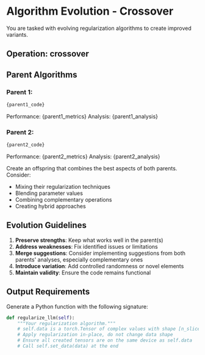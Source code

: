 # Algorithm Evolution - Crossover

You are tasked with evolving regularization algorithms to create improved variants.

## Operation: crossover

## Parent Algorithms

### Parent 1:
```python
{parent1_code}
```
Performance: {parent1_metrics}
Analysis: {parent1_analysis}

### Parent 2:
```python
{parent2_code}
```
Performance: {parent2_metrics}
Analysis: {parent2_analysis}

Create an offspring that combines the best aspects of both parents. Consider:
- Mixing their regularization techniques
- Blending parameter values
- Combining complementary operations
- Creating hybrid approaches

## Evolution Guidelines

1. **Preserve strengths**: Keep what works well in the parent(s)
2. **Address weaknesses**: Fix identified issues or limitations
3. **Merge suggestions**: Consider implementing suggestions from both parents' analyses, especially complementary ones
4. **Introduce variation**: Add controlled randomness or novel elements
5. **Maintain validity**: Ensure the code remains functional

## Output Requirements

Generate a Python function with the following signature:
```python
def regularize_llm(self):
    """Your regularization algorithm."""
    # self.data is a torch.Tensor of complex values with shape [n_slices, height, width]
    # Apply regularization in-place, do not change data shape
    # Ensure all created tensors are on the same device as self.data
    # Call self.set_data(data) at the end
```
